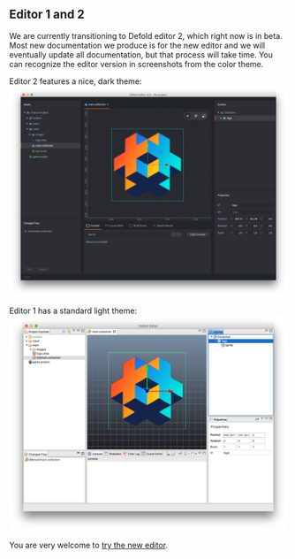 ## Editor 1 and 2

We are currently transitioning to Defold editor 2, which right now is in beta. Most new documentation we produce is for the new editor and we will eventually update all documentation, but that process will take time. You can recognize the editor version in screenshots from the color theme.

Editor 2 features a nice, dark theme:
![editor 2](../shared/images/editor2.png)

Editor 1 has a standard light theme:
![editor 1](../shared/images/editor1.png)

You are very welcome to [try the new editor](https://www.defold.com/editor-two/).
